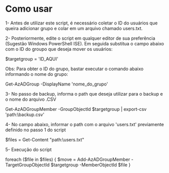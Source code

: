 # Como usar
1- Antes de utilizar este script, é necessário coletar o ID do usuários que queira adicionar grupo e colar em um arquivo chamado users.txt.

2- Posteriormente, edite o script em qualquer editor de sua preferência (Sugestão Windows PowerShell ISE). Em seguida substitua o campo abaixo com o ID do groupo que deseja mover os usuários:

$targetgroup = 'ID_AQUI'

Obs: Para obter o ID do grupo, bastar executar o comando abaixo informando o nome do grupo:

Get-AzADGroup -DisplayName 'nome_do_grupo'

3- No passo de backup, informa o path que deseja utilizar para o backup e o nome do arquivo .CSV

Get-AzADGroupMember -GroupObjectId $targetgroup | export-csv 'path:\backup.csv' 

4- No campo abaixo, informar o path com o arquivo 'users.txt' previamente definido no passo 1 do script

$files = Get-Content "path:\users.txt"

5- Execução do script

foreach ($file in $files) {
    $move = Add-AzADGroupMember -TargetGroupObjectId $targetgroup -MemberObjectId $file 
}


